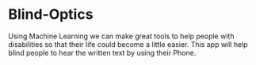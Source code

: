 # Blind-Optics
Using Machine Learning we can make great tools to help people with disabilities so that their life could become a little easier. This app will help blind people to hear the written text by using their Phone.
